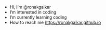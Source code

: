 - Hi, I’m @ronakgaikar
- I’m interested in coding
- I’m currently learning coding
- How to reach me https://ronakgaikar.github.io


